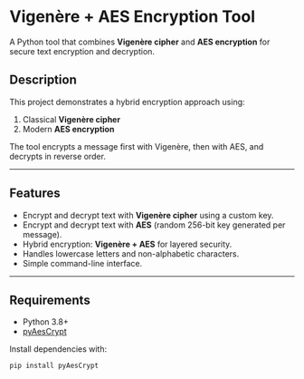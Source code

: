 # Vigenère + AES Encryption Tool

A Python tool that combines **Vigenère cipher** and **AES encryption** for secure text encryption and decryption.

## Description

This project demonstrates a hybrid encryption approach using:  
1. Classical **Vigenère cipher**  
2. Modern **AES encryption**  

The tool encrypts a message first with Vigenère, then with AES, and decrypts in reverse order.

---

## Features

- Encrypt and decrypt text with **Vigenère cipher** using a custom key.  
- Encrypt and decrypt text with **AES** (random 256-bit key generated per message).  
- Hybrid encryption: **Vigenère + AES** for layered security.  
- Handles lowercase letters and non-alphabetic characters.  
- Simple command-line interface.

---

## Requirements

- Python 3.8+  
- [pyAesCrypt](https://pypi.org/project/pyAesCrypt/)  

Install dependencies with:

```bash
pip install pyAesCrypt
